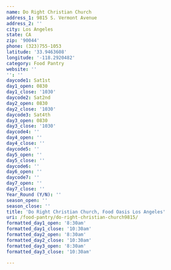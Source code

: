 ```yaml
---
name: Do Right Christian Church
address_1: 9815 S. Vermont Avenue
address_2: ''
city: Los Angeles
state: CA
zip: '90044'
phone: (323)755-1053
latitude: '33.9463608'
longitude: '-118.2920482'
category: Food Pantry
website: ''
'': ''
daycode1: Sat1st
day1_open: 0830
day1_close: '1030'
daycode2: Sat2nd
day2_open: 0830
day2_close: '1030'
daycode3: Sat4th
day3_open: 0830
day3_close: '1030'
daycode4: ''
day4_open: ''
day4_close: ''
daycode5: ''
day5_open: ''
day5_close: ''
daycode6: ''
day6_open: ''
daycode7: ''
day7_open: ''
day7_close: ''
Year_Round (Y/N): ''
season_open: ''
season_close: ''
title: 'Do Right Christian Church, Food Oasis Los Angeles'
uri: /food-pantry/do-right-christian-church9815/
formatted_day1_open: '8:30am'
formatted_day1_close: '10:30am'
formatted_day2_open: '8:30am'
formatted_day2_close: '10:30am'
formatted_day3_open: '8:30am'
formatted_day3_close: '10:30am'

---
```

